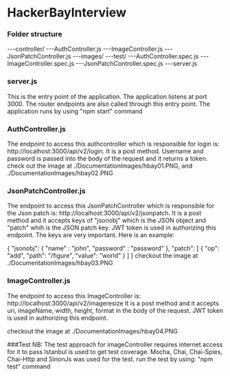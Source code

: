 # HackerBayInterview

### Folder structure
---controller/
    ---AuthController.js
    ---ImageController.js
    ---JsonPatchController.js
---images/
---test/
    ---AuthController.spec.js
    ---ImageController.spec.js
    ---JsonPatchController.spec.js
---server.js

### server.js
This is the entry point of the application. The application listens at port 3000. The router endpoints are also called through this entry point. The application runs by using "npm start" command

### AuthController.js
The endpoint to access this authcontroller which is responsible for login is: http://localhost:3000/api/v2/login.
It is a post method. Username and password is passed into the body of the request and it returns a token.
check out the image at ./DocumentationImages/hbay01.PNG, and ./DocumentationImages/hbay02.PNG

### JsonPatchController.js
The endpoint to access this JsonPatchController which is responsible for the Json patch is: 
http://localhost:3000/api/v2/jsonpatch. It is a post method and it accepts keys of "jsonobj" which is the JSON object and "patch" whih is the JSON patch key. JWT token is used in authorizing this endpoint. The keys are very important. Here is an example:

{
	"jsonobj": {
		"name" : "john",
		"password" : "password"
	},
	"patch": [
		{ "op": "add", "path": "/figure", "value": "world" }
	]
}
checkout the image at ./DocumentationImages/hbay03.PNG

### ImageController.js
The endpoint to access this ImageController is: http://localhost:3000/api/v2/imageresize
It is a post method and it accepts uri, imageName, width, height, format in the body of the request. JWT token is used in authorizing this endpoint.

checkout the image at ./DocumentationImages/hbay04.PNG


###Test
NB: The test approach for imageController requires internet access for it to pass
Istanbul is used to get test coverage.
Mocha, Chai, Chai-Spies, Chai-Http and SinonJs was used for the test.
run the test by using: "npm test" command


